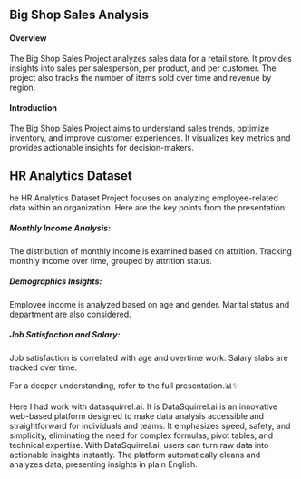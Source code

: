 
## Big Shop Sales Analysis
#### Overview
The Big Shop Sales Project analyzes sales data for a retail store. It provides insights into sales per salesperson, per product, and per customer. The project also tracks the number of items sold over time and revenue by region.

#### Introduction
The Big Shop Sales Project aims to understand sales trends, optimize inventory, and improve customer experiences. It visualizes key metrics and provides actionable insights for decision-makers.

## HR Analytics Dataset

he HR Analytics Dataset  Project focuses on analyzing employee-related data within an organization. Here are the key points from the presentation:
##### Monthly Income Analysis:
The distribution of monthly income is examined based on attrition.
Tracking monthly income over time, grouped by attrition status.
##### Demographics Insights:
Employee income is analyzed based on age and gender.
Marital status and department are also considered.
##### Job Satisfaction and Salary:
Job satisfaction is correlated with age and overtime work.
Salary slabs are tracked over time.

For a deeper understanding, refer to the full presentation.📊✨ 

Here I had work with datasquirrel.ai.
It is DataSquirrel.ai is an innovative web-based platform designed to make data analysis accessible and straightforward for individuals and teams. It emphasizes speed, safety, and simplicity, eliminating the need for complex formulas, pivot tables, and technical expertise. With DataSquirrel.ai, users can turn raw data into actionable insights instantly. The platform automatically cleans and analyzes data, presenting insights in plain English.

